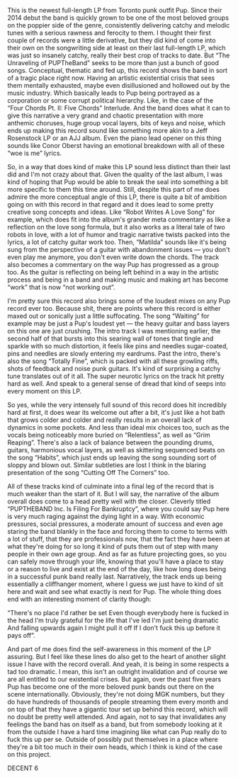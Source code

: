 This is the newest full-length LP from Toronto punk outfit Pup. Since their 2014 debut the band is quickly grown to be one of the most beloved groups on the poppier side of the genre, consistently delivering catchy and melodic tunes with a serious rawness and ferocity to them. I thought their first couple of records were a little derivative, but they did kind of come into their own on the songwriting side at least on their last full-length LP, which was just so insanely catchy, really their best crop of tracks to date. But “The Unraveling of PUPTheBand” seeks to be more than just a bunch of good songs. Conceptual, thematic and fed up, this record shows the band in sort of a tragic place right now. Having an artistic existential crisis that sees them mentally exhausted, maybe even disillusioned and hollowed out by the music industry. Which basically leads to Pup being portrayed as a corporation or some corrupt political hierarchy. Like, in the case of the “Four Chords Pt. II: Five Chords” Interlude. And the band does what it can to give this narrative a very grand and chaotic presentation with more anthemic choruses, huge group vocal layers, bits of keys and noise, which ends up making this record sound like something more akin to a Jeff Rosenstock LP or an AJJ album. Even the piano lead opener on this thing sounds like Conor Oberst having an emotional breakdown with all of these “woe is me” lyrics.

So, in a way that does kind of make this LP sound less distinct than their last did and I'm not crazy about that. Given the quality of the last album, I was kind of hoping that Pup would be able to break the seal into something a bit more specific to them this time around. Still, despite this part of me does admire the more conceptual angle of this LP, there is quite a bit of ambition going on with this record in that regard and it does lead to some pretty creative song concepts and ideas. Like “Robot Writes A Love Song” for example, which does fit into the album's grander meta commentary as like a reflection on the love song formula, but it also works as a literal tale of two robots in love, with a lot of humor and tragic narrative twists packed into the lyrics, a lot of catchy guitar work too. Then, “Matilda” sounds like it's being sung from the perspective of a guitar with abandonment issues — you don't even play me anymore, you don't even write down the chords. The track also becomes a commentary on the way Pup has progressed as a group too. As the guitar is reflecting on being left behind in a way in the artistic process and being in a band and making music and making art has become “work” that is now “not working out”.

I'm pretty sure this record also brings some of the loudest mixes on any Pup record ever too. Because shit, there are points where this record is either maxed out or sonically just a little suffocating. The song “Waiting” for example may be just a Pup's loudest yet — the heavy guitar and bass layers on this one are just crushing. The intro track I was mentioning earlier, the second half of that bursts into this searing wall of tones that tingle and sparkle with so much distortion, it feels like pins and needles sugar-coated, pins and needles are slowly entering my eardrums. Past the intro, there's also the song “Totally Fine”, which is packed with all these growling riffs, shots of feedback and noise punk guitars. It's kind of surprising a catchy tune translates out of it all. The super neurotic lyrics on the track hit pretty hard as well. And speak to a general sense of dread that kind of seeps into every moment on this LP.

So yes, while the very intensely full sound of this record does hit incredibly hard at first, it does wear its welcome out after a bit, it's just like a hot bath that grows colder and colder and really results in an overall lack of dynamics in some pockets. And less than ideal mix choices too, such as the vocals being noticeably more buried on “Relentless”, as well as “Grim Reaping”. There's also a lack of balance between the pounding drums, guitars, harmonious vocal layers, as well as skittering sequenced beats on the song “Habits”, which just ends up leaving the song sounding sort of sloppy and blown out. Similar subtleties are lost I think in the blaring presentation of the song “Cutting Off The Corners” too.

All of these tracks kind of culminate into a final leg of the record that is much weaker than the start of it. But I will say, the narrative of the album overall does come to a head pretty well with the closer. Cleverly titled “PUPTHEBAND Inc. Is Filing For Bankruptcy”, where you could say Pup here is very much raging against the dying light in a way. With economic pressures, social pressures, a moderate amount of success and even age staring the band blankly in the face and forcing them to come to terms with a lot of stuff, that they are professionals now, that the fact they have been at what they're doing for so long it kind of puts them out of step with many people in their own age group. And as far as future projecting goes, so you can safely move through your life, knowing that you'll have a place to stay or a reason to live and exist at the end of the day, like how long does being in a successful punk band really last. Narratively, the track ends up being essentially a cliffhanger moment, where I guess we just have to kind of sit here and wait and see what exactly is next for Pup. The whole thing does end with an interesting moment of clarity though:

“There's no place I'd rather be set
Even though everybody here is fucked in the head
I'm truly grateful for the life that I've led
I'm just being dramatic
And falling upwards again
I might pull it off
If I don't fuck this up before it pays off”.

And part of me does find the self-awareness in this moment of the LP assuring. But I feel like these lines do also get to the heart of another slight issue I have with the record overall. And yeah, it is being in some respects a tad too dramatic. I mean, this isn't an outright invalidation and of course we are all entitled to our existential crises. But again, over the past five years Pup has become one of the more beloved punk bands out there on the scene internationally. Obviously, they're not doing MGK numbers, but they do have hundreds of thousands of people streaming them every month and on top of that they have a gigantic tour set up behind this record, which will no doubt be pretty well attended. And again, not to say that invalidates any feelings the band has on itself as a band, but from somebody looking at it from the outside I have a hard time imagining like what can Pup really do to fuck this up per se. Outside of possibly put themselves in a place where they're a bit too much in their own heads, which I think is kind of the case on this project.

DECENT 6
